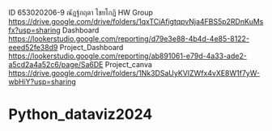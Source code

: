ID 653020206-9 ณัฎฐ์กฤตา ไชยโกฏิ
HW Group
https://drive.google.com/drive/folders/1qxTCiAfigtqpvNja4FBS5p2RDnKuMsfx?usp=sharing
Dashboard https://lookerstudio.google.com/reporting/d79e3e88-4b4d-4e85-8122-eeed52fe38d9
Project_Dashboard https://lookerstudio.google.com/reporting/ab891061-e79d-4a33-ade2-a5cd2a4a52c6/page/Sa6DE
Project_canva https://drive.google.com/drive/folders/1Nk3DSaUyKVIZWfx4vXE8W1f7yW-wbHiY?usp=sharing
# Python_dataviz2024

